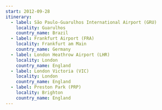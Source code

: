 ```yaml
---
start: 2012-09-28
itinerary:
  - label: São Paulo-Guarulhos International Airport (GRU)
    locality: Guarulhos
    country_name: Brazil
  - label: Frankfurt Airport (FRA)
    locality: Frankfurt am Main
    country_name: Germany
  - label: London Heathrow Airport (LHR)
    locality: London
    country_name: England
  - label: London Victoria (VIC)
    locality: London
    country_name: England
  - label: Preston Park (PRP)
    locality: Brighton
    country_name: England
---
```


